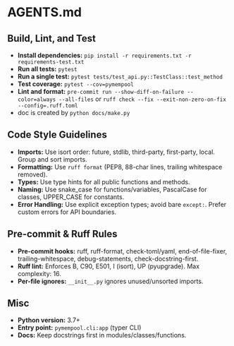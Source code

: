 # AGENTS.md

## Build, Lint, and Test

- **Install dependencies:** `pip install -r requirements.txt -r requirements-test.txt`
- **Run all tests:** `pytest`
- **Run a single test:** `pytest tests/test_api.py::TestClass::test_method`
- **Test coverage:** `pytest --cov=pymempool`
- **Lint and format:** `pre-commit run --show-diff-on-failure --color=always --all-files` or `ruff check --fix --exit-non-zero-on-fix --config=.ruff.toml`
- doc is created by `python docs/make.py`

## Code Style Guidelines

- **Imports:** Use isort order: future, stdlib, third-party, first-party, local. Group and sort imports.
- **Formatting:** Use `ruff format` (PEP8, 88-char lines, trailing whitespace removed).
- **Types:** Use type hints for all public functions and methods.
- **Naming:** Use snake_case for functions/variables, PascalCase for classes, UPPER_CASE for constants.
- **Error Handling:** Use explicit exception types; avoid bare `except:`. Prefer custom errors for API boundaries.

## Pre-commit & Ruff Rules

- **Pre-commit hooks:** ruff, ruff-format, check-toml/yaml, end-of-file-fixer, trailing-whitespace, debug-statements, check-docstring-first.
- **Ruff lint:** Enforces B, C90, E501, I (isort), UP (pyupgrade). Max complexity: 16.
- **Per-file ignores:** `__init__.py` ignores unused/unsorted imports.

## Misc

- **Python version:** 3.7+
- **Entry point:** `pymempool.cli:app` (typer CLI)
- **Docs:** Keep docstrings first in modules/classes/functions.

